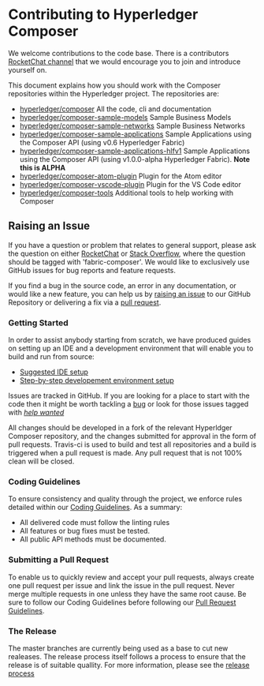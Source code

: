 # Contributing to Hyperledger Composer

We welcome contributions to the code base. There is a contributors [RocketChat channel](https://chat.hyperledger.org/channel/fabric-composer-dev) that we would encourage you to join and introduce yourself on.

This document explains how you should work with the Composer repositories within the Hyperledger project. The repositories are:

- [hyperledger/composer](https://github.com/hyperledger/composer) All the code, cli and documentation
- [hyperledger/composer-sample-models](https://github.com/hyperledger/composer-sample-models) Sample Business Models
- [hyperledger/composer-sample-networks](https://github.com/hyperledger/composer-sample-networks) Sample Business Networks
- [hyperledger/composer-sample-applications](https://github.com/hyperledger/composer-sample-applications) Sample Applications using the Composer API (using v0.6 Hyperledger Fabric)
- [hyperledger/composer-sample-applications-hlfv1](https://github.com/hyperledger/composer-sample-applications-hlfv1) Sample Applications using the Composer API (using v1.0.0-alpha Hyperledger Fabric).  **Note this is ALPHA**
- [hyperledger/composer-atom-plugin](https://github.com/hyperledger/composer-atom-plugin) Plugin for the Atom editor
- [hyperledger/composer-vscode-plugin](https://github.com/hyperledger/composer-vscode-plugin) Plugin for the VS Code editor
- [hyperledger/composer-tools](https://github.com/hyperledger/composer-tools) Additional tools to help working with Composer

## Raising an Issue

If you have a question or problem that relates to general support, please ask the question on either [RocketChat](https://chat.hyperledger.org/channel/fabric-composer) or [Stack Overflow](http://stackoverflow.com/questions/tagged/fabric-composer), where the question should be tagged with 'fabric-composer'. We would like to exclusively use GitHub issues for bug reports and feature requests.

If you find a bug in the source code, an error in any documentation, or would like a new feature, you can help us by [raising an issue](./contrib-notes/raising-issues.md) to our GitHub Repository or delivering a fix via a [pull request](./contrib-notes/submitting-pull-request.md).


### Getting Started

In order to assist anybody starting from scratch, we have produced guides on setting up an IDE and a development environment that will enable you to build and run from source:
* [Suggested IDE setup](./contrib-notes/ide-setup.md)
* [Step-by-step developement environment setup](./contrib-notes/getting-started.md)

Issues are tracked in GitHub. If you are looking for a place to start with the code then it might be worth tackling a [bug](https://github.com/hyperledger/composer/issues?q=is%3Aissue+is%3Aopen+label%3Abug) or look for those issues tagged with [*help wanted*](https://github.com/hyperledger/composer/issues?q=is%3Aissue+label%3A%22help+wanted%22)

All changes should be developed in a fork of the relevant Hyperldger Composer repository, and the changes submitted for approval in the form of pull requests. Travis-ci is used to build and test all repositories and a build is triggered when a pull request is made. Any pull request that is not 100% clean will be closed.


### Coding Guidelines

To ensure consistency and quality through the project, we enforce rules detailed within our [Coding Guidelines](./contrib-notes/coding-guidelines.md). As a summary:

 - All delivered code must follow the linting rules
 - All features or bug fixes must be tested.
 - All public API methods must be documented.


### Submitting a Pull Request

To enable us to quickly review and accept your pull requests, always create one pull request per issue and link the issue in the pull request. Never merge multiple requests in one unless they have the same root cause. Be sure to follow our Coding Guidelines before following our [Pull Request Guidelines](./contrib-notes/submitting-pull-request.md).


### The Release

The master branches are currently being used as a base to cut new realeases. The release process itself follows a process to ensure that the release is of suitable quallity. For more information, please see the [release process](./contrib-notes/weekly-qa-validation.md)